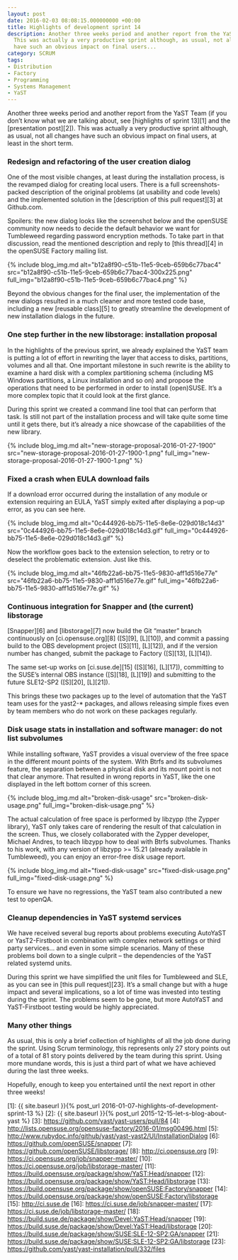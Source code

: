 ```yaml
---
layout: post
date: 2016-02-03 08:08:15.000000000 +00:00
title: Highlights of development sprint 14
description: Another three weeks period and another report from the YaST Team.
  This was actually a very productive sprint although, as usual, not all changes
  have such an obvious impact on final users...
category: SCRUM
tags:
- Distribution
- Factory
- Programming
- Systems Management
- YaST
---
```


Another three weeks period and another report from the YaST Team (if you
don’t know what we are talking about, see [highlights of sprint 13][1]
and the [presentation post][2]). This was actually a very productive
sprint although, as usual, not all changes have such an obvious impact
on final users, at least in the short term.

### Redesign and refactoring of the user creation dialog

One of the most visible changes, at least during the installation
process, is the revamped dialog for creating local users. There is a
full screenshots-packed description of the original problems (at
usability and code levels) and the implemented solution in the
[description of this pull request][3] at Github.com.

Spoilers: the new dialog looks like the screenshot below and the
openSUSE community now needs to decide the default behavior we want for
Tumbleweed regarding password encryption methods. To take part in that
discussion, read the mentioned description and reply to [this thread][4]
in the openSUSE Factory mailing list.

{% include blog_img.md alt="b12a8f90-c51b-11e5-9ceb-659b6c77bac4"
src="b12a8f90-c51b-11e5-9ceb-659b6c77bac4-300x225.png"
full_img="b12a8f90-c51b-11e5-9ceb-659b6c77bac4.png" %}

Beyond the obvious changes for the final user, the implementation of the
new dialogs resulted in a much cleaner and more tested code base,
including a new [reusable class][5] to greatly streamline the
development of new installation dialogs in the future.

### One step further in the new libstorage: installation proposal

In the highlights of the previous sprint, we already explained the YaST
team is putting a lot of effort in rewriting the layer that access to
disks, partitions, volumes and all that. One important milestone in such
rewrite is the ability to examine a hard disk with a complex
partitioning schema (including MS Windows partitions, a Linux
installation and so on) and propose the operations that need to be
performed in order to install (open)SUSE. It’s a more complex topic that
it could look at the first glance.

During this sprint we created a command line tool that can perform that
task. Is still not part of the installation process and will take quite
some time until it gets there, but it’s already a nice showcase of the
capabilities of the new library.

{% include blog_img.md alt="new-storage-proposal-2016-01-27-1900"
src="new-storage-proposal-2016-01-27-1900-1.png" 
full_img="new-storage-proposal-2016-01-27-1900-1.png" %}

### Fixed a crash when EULA download fails

If a download error occurred during the installation of any module or
extension requiring an EULA, YaST simply exited after displaying a
pop-up error, as you can see here.

{% include blog_img.md alt="0c444926-bb75-11e5-8e6e-029d018c14d3"
src="0c444926-bb75-11e5-8e6e-029d018c14d3.gif" 
full_img="0c444926-bb75-11e5-8e6e-029d018c14d3.gif" %}

Now the workflow goes back to the extension selection, to retry or to
deselect the problematic extension. Just like this.

{% include blog_img.md alt="46fb22a6-bb75-11e5-9830-aff1d516e77e"
src="46fb22a6-bb75-11e5-9830-aff1d516e77e.gif" 
full_img="46fb22a6-bb75-11e5-9830-aff1d516e77e.gif" %}


### Continuous integration for Snapper and (the current) libstorage

[Snapper][6] and [libstorage][7] now build the Git “master” branch
continuously on [ci.opensuse.org][8] ([S][9], [L][10]), and commit a
passing build to the OBS development project ([S][11], [L][12]), and if
the version number has changed, submit the package to Factory ([S][13],
[L][14]).

The same set-up works on [ci.suse.de][15] ([S][16], [L][17]), committing
to the SUSE’s internal OBS instance ([S][18], [L][19]) and submitting to
the future SLE12-SP2 ([S][20], [L][21]).

This brings these two packages up to the level of automation that the
YaST team uses for the yast2-\* packages, and allows releasing simple
fixes even by team members who do not work on these packages regularly.

### Disk usage stats in installation and software manager: do not list subvolumes

While installing software, YaST provides a visual overview of the free
space in the different mount points of the system. With Btrfs and its
subvolumes feature, the separation between a physical disk and its mount
point is not that clear anymore. That resulted in wrong reports in YaST,
like the one displayed in the left bottom corner of this screen.

{% include blog_img.md alt="broken-disk-usage" src="broken-disk-usage.png"
full_img="broken-disk-usage.png" %}

The actual calculation of free space is performed by libzypp (the Zypper
library), YaST only takes care of rendering the result of that
calculation in the screen. Thus, we closely collaborated with the Zypper
developer, Michael Andres, to teach libzypp how to deal with Btrfs
subvolumes. Thanks to his work, with any version of libzypp &gt;= 15.21
(already available in Tumbleweed), you can enjoy an error-free disk
usage report.

{% include blog_img.md alt="fixed-disk-usage" src="fixed-disk-usage.png"
full_img="fixed-disk-usage.png" %}

To ensure we have no regressions, the YaST team also contributed a new
test to openQA.

### Cleanup dependencies in YaST systemd services

We have received several bug reports about problems executing AutoYaST
or YasT2-Firstboot in combination with complex network settings or third
party services… and even in some simple scenarios. Many of these
problems boil down to a single culprit – the dependencies of the YaST
related systemd units.

During this sprint we have simplified the unit files for Tumbleweed and
SLE, as you can see in [this pull request][23]. It’s a small change but
with a huge impact and several implications, so a lot of time was
invested into testing during the sprint. The problems seem to be gone,
but more AutoYaST and YaST-Firstboot testing would be highly
appreciated.

### Many other things

As usual, this is only a brief collection of highlights of all the job
done during the sprint. Using Scrum terminology, this represents only 27
story points out of a total of 81 story points delivered by the team
during this sprint. Using more mundane words, this is just a third part
of what we have achieved during the last three weeks.

Hopefully, enough to keep you entertained until the next report in other
three weeks!



[1]: {{ site.baseurl }}{% post_url 2016-01-07-highlights-of-development-sprint-13 %}
[2]: {{ site.baseurl }}{% post_url 2015-12-15-let-s-blog-about-yast %}
[3]: https://github.com/yast/yast-users/pull/84
[4]: http://lists.opensuse.org/opensuse-factory/2016-01/msg00496.html
[5]: http://www.rubydoc.info/github/yast/yast-yast2/UI/InstallationDialog
[6]: https://github.com/openSUSE/snapper
[7]: https://github.com/openSUSE/libstorage/
[8]: http://ci.opensuse.org
[9]: https://ci.opensuse.org/job/snapper-master/
[10]: https://ci.opensuse.org/job/libstorage-master/
[11]: https://build.opensuse.org/package/show/YaST:Head/snapper
[12]: https://build.opensuse.org/package/show/YaST:Head/libstorage
[13]: https://build.opensuse.org/package/show/openSUSE:Factory/snapper
[14]: https://build.opensuse.org/package/show/openSUSE:Factory/libstorage
[15]: http://ci.suse.de
[16]: https://ci.suse.de/job/snapper-master/
[17]: https://ci.suse.de/job/libstorage-master/
[18]: https://build.suse.de/package/show/Devel:YaST:Head/snapper
[19]: https://build.suse.de/package/show/Devel:YaST:Head/libstorage
[20]: https://build.suse.de/package/show/SUSE:SLE-12-SP2:GA/snapper
[21]: https://build.suse.de/package/show/SUSE:SLE-12-SP2:GA/libstorage
[23]: https://github.com/yast/yast-installation/pull/332/files

